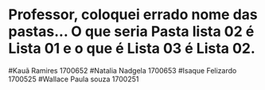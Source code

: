 # Professor, coloquei errado nome das pastas... O que seria Pasta lista 02 é Lista 01 e o que é Lista 03 é Lista 02.

#Kauã Ramires 1700652
#Natalia Nadgela 1700653
#Isaque Felizardo 1700525
#Wallace Paula souza 1700251
